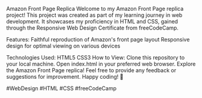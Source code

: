 Amazon Front Page Replica
   Welcome to my Amazon Front Page replica project! This project was created as part of my learning journey in web development. 
   It showcases my proficiency in HTML and CSS, gained through the Responsive Web Design Certificate from freeCodeCamp.

Features:
  Faithful reproduction of Amazon's front page layout
  Responsive design for optimal viewing on various devices
  
  
Technologies Used:
  HTML5
  CSS3
How to View:
  Clone this repository to your local machine.
  Open index.html in your preferred web browser.
  Explore the Amazon Front Page replica!
  Feel free to provide any feedback or suggestions for improvement. Happy coding! 🚀

  #WebDesign #HTML #CSS #freeCodeCamp


